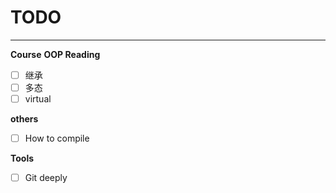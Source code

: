 # TODO

----

**Course**
**OOP Reading**
- [ ] 继承
- [ ] 多态
- [ ] virtual

**others**
- [ ] How to compile

**Tools**
- [ ] Git deeply